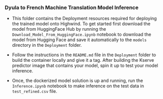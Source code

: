 ### Dyula to French Machine Translation Model Inference

- This folder contains the Deployment resources required for deploying the trained model onto Highwind. To get started first download the model from HuggingFace Hub by running the `Download_Model_From_HuggingFace.ipynb` notebook to download the model from Hugging Face and save it automatically to the `models` directory in the `Deployment` folder.

- Follow the instructions in the `README.md` file in the `Deployment` folder to build the container locally and give it a tag. After building the Kserve predictor image that contains your model, spin it up to test your model inference.

- Once, the dockerized model solution is up and running, run the `Inference.ipynb` notebook to make inference on the test data in `test_refined.csv` file.